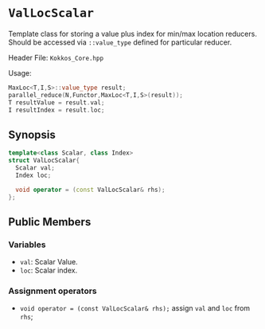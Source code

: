 # `ValLocScalar`

Template class for storing a value plus index for min/max location reducers. Should be accessed via `::value_type` defined for particular reducer.

Header File: `Kokkos_Core.hpp`

Usage: 
```c++
MaxLoc<T,I,S>::value_type result;
parallel_reduce(N,Functor,MaxLoc<T,I,S>(result));
T resultValue = result.val;
I resultIndex = result.loc;
```

## Synopsis 

```c++
template<class Scalar, class Index>
struct ValLocScalar{
  Scalar val;
  Index loc;

  void operator = (const ValLocScalar& rhs);
};
```

## Public Members

### Variables
   
 * `val`: Scalar Value.
 * `loc`: Scalar index.

### Assignment operators

 * `void operator = (const ValLocScalar& rhs);` 
      assign `val` and `loc` from `rhs`;
